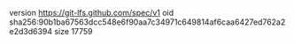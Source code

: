version https://git-lfs.github.com/spec/v1
oid sha256:90b1ba67563dcc548e6f90aa7c34971c649814af6caa6427ed762a2e2d3d6394
size 17759

